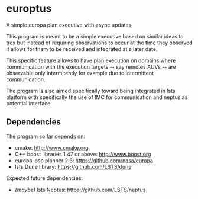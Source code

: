 # europtus
A simple europa plan executive with async updates 

This program is meant to be a simple executive based on similar ideas to trex but instead 
of requiring observations to occur at the time they observed it allows for them to be 
received and integrated at a later date. 

This specific feature allows to have plan execution on domains where communication with 
the execution targets -- say remotes AUVs -- are observable only intermitently for example
due to intermittent communication.

The program is also aimed specifically toward being integrated in lsts platform with 
specifically the use of IMC for communication and neptus as potential interface.

## Dependencies

The program so far depends on:
 * cmake: http://www.cmake.org
 * C++ boost libraries 1.47 or above: http://www.boost.org
 * europa-pso planner 2.6: https://github.com/nasa/europa
 * lsts Dune library: https://github.com/LSTS/dune
 
Expected future dependencies:
 * _(maybe)_ lsts Neptus: https://github.com/LSTS/neptus
